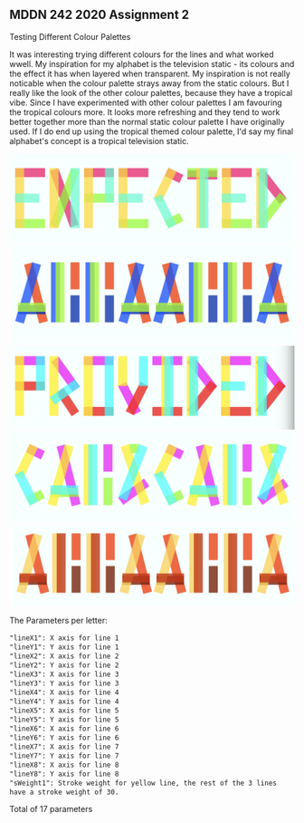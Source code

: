 ## MDDN 242 2020 Assignment 2

Testing Different Colour Palettes
    
  It was interesting trying different colours for the lines and what worked wwell. My inspiration for my alphabet is the television static - its colours and the effect it has when layered when transparent. My inspiration is not really noticable when the colour palette strays away from the static colours. But I really like the look of the other colour palettes, because they have a tropical vibe. Since I have experimented with other colour palettes I am favouring the tropical colours more. It looks more refreshing and they tend to work better together more than the normal static colour palette I have originally used. If I do end up using the tropical themed colour palette, I'd say my final alphabet's concept is a tropical television static.

![](let1.png) 
![](let2.png) 
![](let3.png) 
![](let4.png) 
![](let5.png) 


The Parameters per letter:

    "lineX1": X axis for line 1
    "lineY1": Y axis for line 1
    "lineX2": X axis for line 2
    "lineY2": Y axis for line 2
    "lineX3": X axis for line 3
    "lineY3": Y axis for line 3
    "lineX4": X axis for line 4
    "lineY4": Y axis for line 4
    "lineX5": X axis for line 5
    "lineY5": Y axis for line 5
    "lineX6": X axis for line 6
    "lineY6": Y axis for line 6
    "lineX7": X axis for line 7
    "lineY7": Y axis for line 7
    "lineX8": X axis for line 8
    "lineY8": Y axis for line 8
    "sWeight1": Stroke weight for yellow line, the rest of the 3 lines have a stroke weight of 30.

Total of 17 parameters